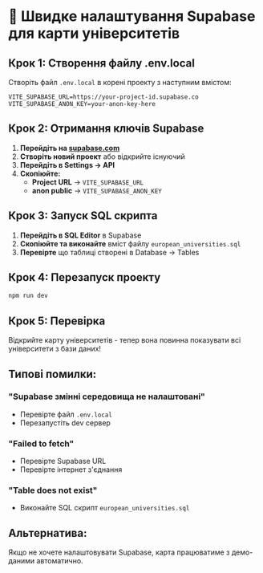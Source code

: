 # 🚀 Швидке налаштування Supabase для карти університетів

## Крок 1: Створення файлу .env.local

Створіть файл `.env.local` в корені проекту з наступним вмістом:

```env
VITE_SUPABASE_URL=https://your-project-id.supabase.co
VITE_SUPABASE_ANON_KEY=your-anon-key-here
```

## Крок 2: Отримання ключів Supabase

1. **Перейдіть на [supabase.com](https://supabase.com)**
2. **Створіть новий проект** або відкрийте існуючий
3. **Перейдіть в Settings → API**
4. **Скопіюйте:**
   - **Project URL** → `VITE_SUPABASE_URL`
   - **anon public** → `VITE_SUPABASE_ANON_KEY`

## Крок 3: Запуск SQL скрипта

1. **Перейдіть в SQL Editor** в Supabase
2. **Скопіюйте та виконайте** вміст файлу `european_universities.sql`
3. **Перевірте** що таблиці створені в Database → Tables

## Крок 4: Перезапуск проекту

```bash
npm run dev
```

## Крок 5: Перевірка

Відкрийте карту університетів - тепер вона повинна показувати всі університети з бази даних!

## Типові помилки:

### "Supabase змінні середовища не налаштовані"
- Перевірте файл `.env.local`
- Перезапустіть dev сервер

### "Failed to fetch"
- Перевірте Supabase URL
- Перевірте інтернет з'єднання

### "Table does not exist"
- Виконайте SQL скрипт `european_universities.sql`

## Альтернатива:

Якщо не хочете налаштовувати Supabase, карта працюватиме з демо-даними автоматично. 